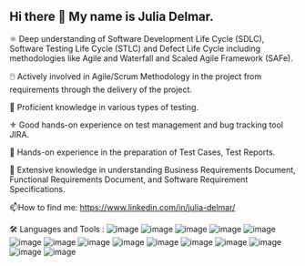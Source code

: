 ## Hi there 👋 My name is Julia Delmar.
⚛️ Deep understanding of Software Development Life Cycle (SDLC), Software Testing Life Cycle (STLC) and Defect Life Cycle including methodologies like Agile and Waterfall and Scaled Agile Framework (SAFe).

🖱️ Actively involved in Agile/Scrum Methodology in the project from requirements through the delivery of the project.

🥇 Proficient knowledge in various types of testing.

⚜️ Good hands-on experience on test management and bug tracking tool JIRA.

📑 Hands-on experience in the preparation of Test Cases, Test Reports.

🍎 Extensive knowledge in understanding Business Requirements Document, Functional Requirements Document, and Software Requirement Specifications.

📫How to find me: 
<https://www.linkedin.com/in/julia-delmar/>


🛠️ Languages and Tools :
![image](https://github.com/JuliaDel/JuliaDel/assets/170366805/295f90dc-a3bf-4eb1-a222-c9ffe1238eb3)
![image](https://github.com/JuliaDel/JuliaDel/assets/170366805/1eab2f75-424a-4c76-aa6b-facc94891810)
![image](https://github.com/JuliaDel/JuliaDel/assets/170366805/a8f96a73-8262-4c5c-bd92-671cf579d2ee)
![image](https://github.com/JuliaDel/JuliaDel/assets/170366805/11972d14-a233-40f3-aebb-7b9b5d3932f0)
![image](https://github.com/JuliaDel/JuliaDel/assets/170366805/da664662-341d-46cc-b3aa-43cfe4cb0d89)
![image](https://github.com/JuliaDel/JuliaDel/assets/170366805/66d52cba-ee96-4db2-a8d7-111152a75d8e)
![image](https://github.com/JuliaDel/JuliaDel/assets/170366805/3da4887f-b6a5-4558-9e58-c144cc3e2935)
![image](https://github.com/JuliaDel/JuliaDel/assets/170366805/b9fd4e1f-7f2f-4fa1-a015-58cb6bc74fb9)
![image](https://github.com/JuliaDel/JuliaDel/assets/170366805/1c764ef3-c6c7-479c-80d5-49140c0b66a9)
![image](https://github.com/JuliaDel/JuliaDel/assets/170366805/707a355f-7b2a-4aa1-a127-6b5cf86f8dec)
![image](https://github.com/JuliaDel/JuliaDel/assets/170366805/b4cb24e8-029a-4e75-8d8f-be8945b6eb4c)
![image](https://github.com/JuliaDel/JuliaDel/assets/170366805/a3b37add-5084-47e8-b67d-a5e94d6d58fa)
![image](https://github.com/JuliaDel/JuliaDel/assets/170366805/39f4fdaa-7ea6-4d4f-b4cd-4a6811672877)
![image](https://github.com/JuliaDel/JuliaDel/assets/170366805/c4f43164-65a8-4089-8c58-b026102d4488)
![image](https://github.com/JuliaDel/JuliaDel/assets/170366805/d1e2b8e8-0153-4965-95ad-874a3219c4bc)


















